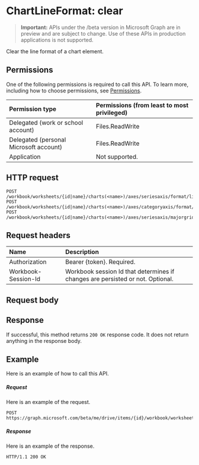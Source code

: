 # ChartLineFormat: clear

> **Important:** APIs under the /beta version in Microsoft Graph are in preview and are subject to change. Use of these APIs in production applications is not supported.

Clear the line format of a chart element.
## Permissions
One of the following permissions is required to call this API. To learn more, including how to choose permissions, see [Permissions](../concepts/permissions_reference.md).

|Permission type      | Permissions (from least to most privileged)              |
|:--------------------|:---------------------------------------------------------|
|Delegated (work or school account) | Files.ReadWrite    |
|Delegated (personal Microsoft account) | Files.ReadWrite    |
|Application | Not supported. |

## HTTP request
<!-- { "blockType": "ignored" } -->
```http
POST /workbook/worksheets/{id|name}/charts(<name>)/axes/seriesaxis/format/line/clear
POST /workbook/worksheets/{id|name}/charts(<name>)/axes/categoryaxis/format/line/clear
POST /workbook/worksheets/{id|name}/charts(<name>)/axes/seriesaxis/majorgridlines/format/line/clear

```
## Request headers
| Name       | Description|
|:---------------|:----------|
| Authorization  | Bearer {token}. Required. |
| Workbook-Session-Id  | Workbook session Id that determines if changes are persisted or not. Optional.|

## Request body

## Response

If successful, this method returns `200 OK` response code. It does not return anything in the response body.

## Example
Here is an example of how to call this API.
##### Request
Here is an example of the request.
<!-- {
  "blockType": "request",
  "name": "chartlineformat_clear"
}-->
```http
POST https://graph.microsoft.com/beta/me/drive/items/{id}/workbook/worksheets/{id|name}/charts(<name>)/axes/seriesaxis/format/line/clear
```

##### Response
Here is an example of the response. 
<!-- {
  "blockType": "response",
  "truncated": true,
  "@odata.type": "microsoft.graph.none"
} -->
```http
HTTP/1.1 200 OK
```

<!-- uuid: 8fcb5dbc-d5aa-4681-8e31-b001d5168d79
2015-10-25 14:57:30 UTC -->
<!-- {
  "type": "#page.annotation",
  "description": "ChartLineFormat: clear",
  "keywords": "",
  "section": "documentation",
  "tocPath": ""
}-->